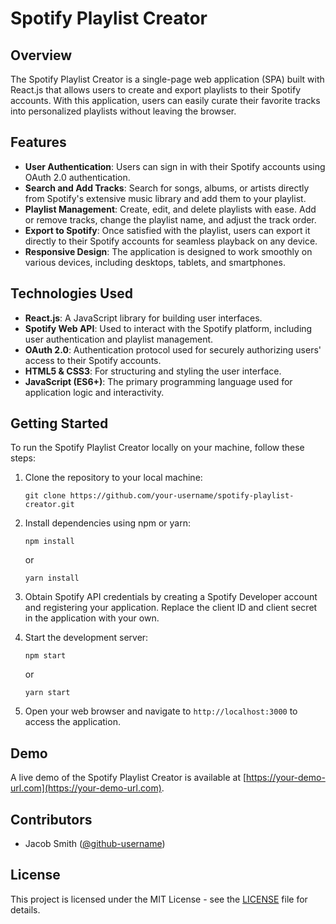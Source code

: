 # Spotify Playlist Creator

## Overview

The Spotify Playlist Creator is a single-page web application (SPA) built with React.js that allows users to create and export playlists to their Spotify accounts. With this application, users can easily curate their favorite tracks into personalized playlists without leaving the browser.

## Features

- **User Authentication**: Users can sign in with their Spotify accounts using OAuth 2.0 authentication.
- **Search and Add Tracks**: Search for songs, albums, or artists directly from Spotify's extensive music library and add them to your playlist.
- **Playlist Management**: Create, edit, and delete playlists with ease. Add or remove tracks, change the playlist name, and adjust the track order.
- **Export to Spotify**: Once satisfied with the playlist, users can export it directly to their Spotify accounts for seamless playback on any device.
- **Responsive Design**: The application is designed to work smoothly on various devices, including desktops, tablets, and smartphones.

## Technologies Used

- **React.js**: A JavaScript library for building user interfaces.
- **Spotify Web API**: Used to interact with the Spotify platform, including user authentication and playlist management.
- **OAuth 2.0**: Authentication protocol used for securely authorizing users' access to their Spotify accounts.
- **HTML5 & CSS3**: For structuring and styling the user interface.
- **JavaScript (ES6+)**: The primary programming language used for application logic and interactivity.

## Getting Started

To run the Spotify Playlist Creator locally on your machine, follow these steps:

1. Clone the repository to your local machine:

   ```
   git clone https://github.com/your-username/spotify-playlist-creator.git
   ```

2. Install dependencies using npm or yarn:

   ```
   npm install
   ```

   or

   ```
   yarn install
   ```

3. Obtain Spotify API credentials by creating a Spotify Developer account and registering your application. Replace the client ID and client secret in the application with your own.

4. Start the development server:

   ```
   npm start
   ```

   or

   ```
   yarn start
   ```

5. Open your web browser and navigate to `http://localhost:3000` to access the application.

## Demo

A live demo of the Spotify Playlist Creator is available at [https://your-demo-url.com](https://your-demo-url.com).

## Contributors

- Jacob Smith ([@github-username](https://github.com/github-username))

## License

This project is licensed under the MIT License - see the [LICENSE](LICENSE) file for details.
